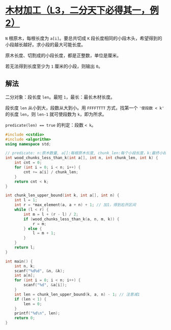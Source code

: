 # [木材加工（L3，二分天下必得其一，例2）](https://oj.youdao.com/course/12/54/1#/1/8254)

`N` 根原木，每根长度为 `a[i]`。要总共切成 `K` 段长度相同的小段木头，希望得到的小段越长越好。求小段的最大可能长度。

原木长度、切割成的小段长度，都是正整数，单位是厘米。

若无法得到长度至少为 `1` 厘米的小段，则输出 `0`。

## 解法

二分对象：段长度 `len`。最短 `1`，最长：最长木材长度。

段长度 `len` 从小到大，段数从大到小。用 `FFFFTTTT` 方式，找第一个 `'使段数 < k'` 的长度 `len`，则 `len-1` 就可使段数为 `k`，即为所求。

`predicate(len) == true` 的判定：段数 `< k`。

```cpp
#include <cstdio>
#include <algorithm>
using namespace std;

// predicate: n:原木数量, a[]:每根原木长度, chunk_len:每个小段长度，k:最终小段数量
int wood_chunks_less_than_k(int a[], int n, int chunk_len, int k) {
    int cnt = 0;
    for (int i = 0; i < n; i++) {
        cnt += a[i] / chunk_len;
    }
    return cnt < k;
}

int chunk_len_upper_bound(int k, int a[], int n) {
    int l = 1;
    int r = *max_element(a, a + n) + 1; // 加1，得到右开区间
    while (l < r) {
        int m = l + (r - l) / 2;
        if (wood_chunks_less_than_k(a, n, m, k)) {
            r = m;
        } else {
            l = m + 1;
        }
    }
    return l;
}

int main() {
    int n, k;
    scanf("%d%d", &n, &k);
    int a[n];
    for (int i = 0; i < n; i++) {
        scanf("%d", &a[i]);
    }
    int len = chunk_len_upper_bound(k, a, n) - 1; // 注意减1
    if (len < 1) {
        len = 0;
    }
    printf("%d\n", len);
    return 0;
}
```
